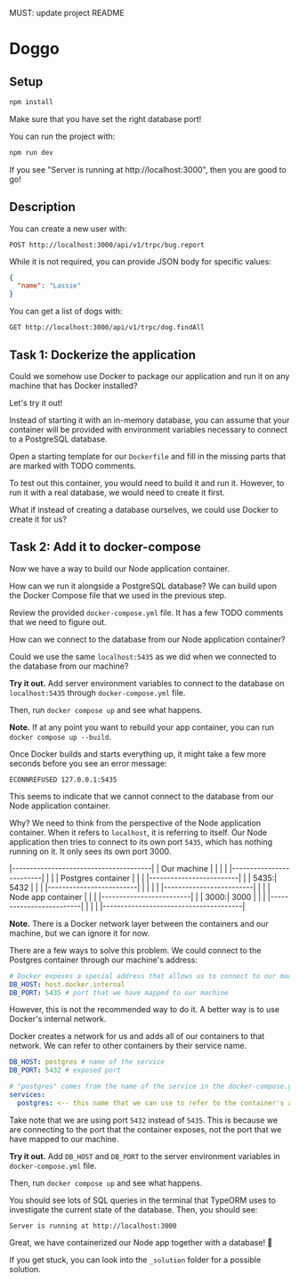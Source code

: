 MUST: update project README
# Doggo

## Setup

```sh
npm install
```

Make sure that you have set the right database port!

You can run the project with:

```sh
npm run dev
```

If you see "Server is running at http://localhost:3000", then you are good to go!

## Description

You can create a new user with:

```
POST http://localhost:3000/api/v1/trpc/bug.report
```

While it is not required, you can provide JSON body for specific values:

```json
{
  "name": "Lassie"
}
```

You can get a list of dogs with:

```
GET http://localhost:3000/api/v1/trpc/dog.findAll
```

## Task 1: Dockerize the application

Could we somehow use Docker to package our application and run it on any machine that has Docker installed?

Let's try it out!

Instead of starting it with an in-memory database, you can assume that your container will be provided with environment variables necessary to connect to a PostgreSQL database.

Open a starting template for our `Dockerfile` and fill in the missing parts that are marked with TODO comments.

To test out this container, you would need to build it and run it. However, to run it with a real database, we would need to create it first.

What if instead of creating a database ourselves, we could use Docker to create it for us?

## Task 2: Add it to docker-compose

Now we have a way to build our Node application container.

How can we run it alongside a PostgreSQL database? We can build upon the Docker Compose file that we used in the previous step.

Review the provided `docker-compose.yml` file. It has a few TODO comments that we need to figure out.

How can we connect to the database from our Node application container?

Could we use the same `localhost:5435` as we did when we connected to the database from our machine?

**Try it out.** Add server environment variables to connect to the database on `localhost:5435` through `docker-compose.yml` file.

Then, run `docker compose up` and see what happens.

**Note.** If at any point you want to rebuild your app container, you can run `docker compose up --build`.

Once Docker builds and starts everything up, it might take a few more seconds before you see an error message:

```
ECONNREFUSED 127.0.0.1:5435
```

This seems to indicate that we cannot connect to the database from our Node application container.

Why? We need to think from the perspective of the Node application container. When it refers to `localhost`, it is referring to itself. Our Node application then tries to connect to its own port `5435`, which has nothing running on it. It only sees its own port 3000.

|---------------------------------------|
| Our machine                           |
|                                       |
|       |-------------------------|     |
|       | Postgres container      |     |
|       |-------------------------|     |
|  5435:| 5432                    |     |
|       |-------------------------|     |
|                                       |
|       |-------------------------|     |
|       | Node app container      |     |
|       |-------------------------|     |
|  3000:| 3000                    |     |
|       |-------------------------|     |
|                                       |
|---------------------------------------|

**Note.** There is a Docker network layer between the containers and our machine, but we can ignore it for now.

There are a few ways to solve this problem. We could connect to the Postgres container through our machine's address:

```yml
# Docker exposes a special address that allows us to connect to our machine, so our machine's "localhost", not the container's "localhost".
DB_HOST: host.docker.internal
DB_PORT: 5435 # port that we have mapped to our machine
```

However, this is not the recommended way to do it. A better way is to use Docker's internal network.

Docker creates a network for us and adds all of our containers to that network. We can refer to other containers by their service name.

```yml
DB_HOST: postgres # name of the service
DB_PORT: 5432 # exposed port

# "postgres" comes from the name of the service in the docker-compose.yml file:
services:
  postgres: <-- this name that we can use to refer to the container's address
```

Take note that we are using port `5432` instead of `5435`. This is because we are connecting to the port that the container exposes, not the port that we have mapped to our machine.

**Try it out.** Add `DB_HOST` and `DB_PORT` to the server environment variables in `docker-compose.yml` file.

Then, run `docker compose up` and see what happens.

You should see lots of SQL queries in the terminal that TypeORM uses to investigate the current state of the database. Then, you should see:

```
Server is running at http://localhost:3000
```

Great, we have containerized our Node app together with a database! 🎉

If you get stuck, you can look into the `_solution` folder for a possible solution.
